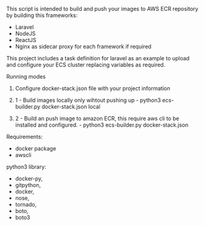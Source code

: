 This script is intended to build and push your images to AWS ECR repository by building this frameworks:
- Laravel
- NodeJS
- ReactJS
- Nginx as sidecar proxy for each framework if required

This project includes a task definition for laravel as an example to upload and configure your ECS cluster replacing variables as required.

Running modes

1. Configure docker-stack.json file with your project information

2. 1 -  Build images locally only wihtout pushing up
        - python3 ecs-builder.py docker-stack.json local

2. 2 -  Build an push image to amazon ECR, this require aws cli to be installed and configured.
        - python3 ecs-builder.py docker-stack.json

Requirements:

- docker package
- awscli

python3 library:
- docker-py,
- gitpython,
- docker,
- nose,
- tornado,
- boto,
- boto3
